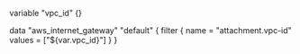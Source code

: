 variable "vpc_id" {}

data "aws_internet_gateway" "default" {
  filter {
    name   = "attachment.vpc-id"
    values = ["${var.vpc_id}"]
  }
}
